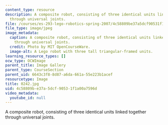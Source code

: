 ```yaml
---
content_type: resource
description: A composite robot, consisting of three identical units linked together
  through universal joints.
file: /courses/es-293-lego-robotics-spring-2007/4c58809be37a5dcf90531f1a00a7596d_0242.jpg
file_type: image/jpeg
image_metadata:
  caption: A composite robot, consisting of three identical units linked together
    through universal joints.
  credit: Photo by MIT OpenCourseWare.
  image-alt: A Lego robot with three tall triangular-framed units.
learning_resource_types: []
ocw_type: OCWImage
parent_title: Image Gallery
parent_type: CourseSection
parent_uid: 6643c3f8-8d87-a6da-661a-55e223b1acef
resourcetype: Image
title: 0242.jpg
uid: 4c58809b-e37a-5dcf-9053-1f1a00a7596d
video_metadata:
  youtube_id: null
---
```

A composite robot, consisting of three identical units linked together through universal joints.